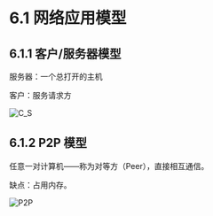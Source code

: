 # 6.1 网络应用模型

## 6.1.1 客户/服务器模型

服务器：一个总打开的主机

客户：服务请求方

![C_S](https://csnotes.oss-cn-beijing.aliyuncs.com/photos/C_S.png)

## 6.1.2 P2P 模型

任意一对计算机——称为对等方（Peer），直接相互通信。

缺点：占用内存。

![P2P](https://csnotes.oss-cn-beijing.aliyuncs.com/photos/P2P.png)



